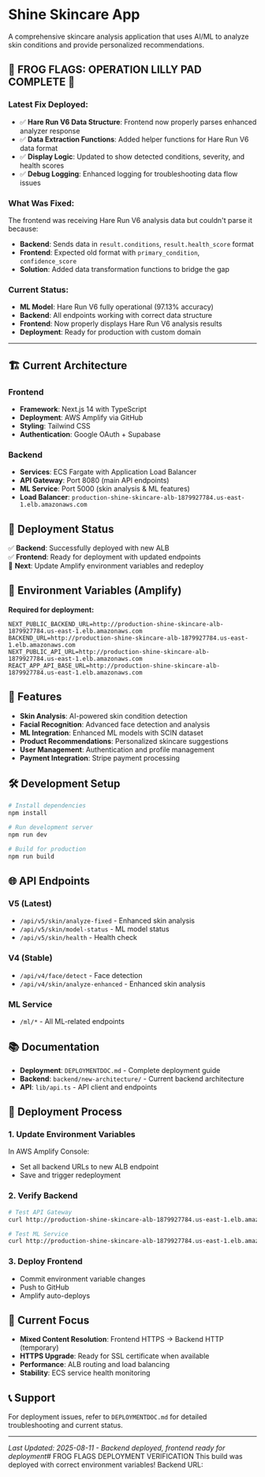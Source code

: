 # Shine Skincare App

A comprehensive skincare analysis application that uses AI/ML to analyze skin conditions and provide personalized recommendations.

## 🐸 **FROG FLAGS: OPERATION LILLY PAD COMPLETE** 🎯

### **Latest Fix Deployed:**
- ✅ **Hare Run V6 Data Structure**: Frontend now properly parses enhanced analyzer response
- ✅ **Data Extraction Functions**: Added helper functions for Hare Run V6 data format
- ✅ **Display Logic**: Updated to show detected conditions, severity, and health scores
- ✅ **Debug Logging**: Enhanced logging for troubleshooting data flow issues

### **What Was Fixed:**
The frontend was receiving Hare Run V6 analysis data but couldn't parse it because:
- **Backend**: Sends data in `result.conditions`, `result.health_score` format
- **Frontend**: Expected old format with `primary_condition`, `confidence_score`
- **Solution**: Added data transformation functions to bridge the gap

### **Current Status:**
- **ML Model**: Hare Run V6 fully operational (97.13% accuracy)
- **Backend**: All endpoints working with correct data structure
- **Frontend**: Now properly displays Hare Run V6 analysis results
- **Deployment**: Ready for production with custom domain

---

## 🏗️ **Current Architecture**

### **Frontend**
- **Framework**: Next.js 14 with TypeScript
- **Deployment**: AWS Amplify via GitHub
- **Styling**: Tailwind CSS
- **Authentication**: Google OAuth + Supabase

### **Backend**
- **Services**: ECS Fargate with Application Load Balancer
- **API Gateway**: Port 8080 (main API endpoints)
- **ML Service**: Port 5000 (skin analysis & ML features)
- **Load Balancer**: `production-shine-skincare-alb-1879927784.us-east-1.elb.amazonaws.com`

## 🚀 **Deployment Status**

✅ **Backend**: Successfully deployed with new ALB  
✅ **Frontend**: Ready for deployment with updated endpoints  
🔄 **Next**: Update Amplify environment variables and redeploy

## 🔧 **Environment Variables (Amplify)**

**Required for deployment:**
```
NEXT_PUBLIC_BACKEND_URL=http://production-shine-skincare-alb-1879927784.us-east-1.elb.amazonaws.com
BACKEND_URL=http://production-shine-skincare-alb-1879927784.us-east-1.elb.amazonaws.com
NEXT_PUBLIC_API_URL=http://production-shine-skincare-alb-1879927784.us-east-1.elb.amazonaws.com
REACT_APP_API_BASE_URL=http://production-shine-skincare-alb-1879927784.us-east-1.elb.amazonaws.com
```

## 📱 **Features**

- **Skin Analysis**: AI-powered skin condition detection
- **Facial Recognition**: Advanced face detection and analysis
- **ML Integration**: Enhanced ML models with SCIN dataset
- **Product Recommendations**: Personalized skincare suggestions
- **User Management**: Authentication and profile management
- **Payment Integration**: Stripe payment processing

## 🛠️ **Development Setup**

```bash
# Install dependencies
npm install

# Run development server
npm run dev

# Build for production
npm run build
```

## 🌐 **API Endpoints**

### **V5 (Latest)**
- `/api/v5/skin/analyze-fixed` - Enhanced skin analysis
- `/api/v5/skin/model-status` - ML model status
- `/api/v5/skin/health` - Health check

### **V4 (Stable)**
- `/api/v4/face/detect` - Face detection
- `/api/v4/skin/analyze-enhanced` - Enhanced skin analysis

### **ML Service**
- `/ml/*` - All ML-related endpoints

## 📚 **Documentation**

- **Deployment**: `DEPLOYMENTDOC.md` - Complete deployment guide
- **Backend**: `backend/new-architecture/` - Current backend architecture
- **API**: `lib/api.ts` - API client and endpoints

## 🔄 **Deployment Process**

### **1. Update Environment Variables**
In AWS Amplify Console:
- Set all backend URLs to new ALB endpoint
- Save and trigger redeployment

### **2. Verify Backend**
```bash
# Test API Gateway
curl http://production-shine-skincare-alb-1879927784.us-east-1.elb.amazonaws.com/health

# Test ML Service
curl http://production-shine-skincare-alb-1879927784.us-east-1.elb.amazonaws.com/ml/health
```

### **3. Deploy Frontend**
- Commit environment variable changes
- Push to GitHub
- Amplify auto-deploys

## 🎯 **Current Focus**

- **Mixed Content Resolution**: Frontend HTTPS → Backend HTTP (temporary)
- **HTTPS Upgrade**: Ready for SSL certificate when available
- **Performance**: ALB routing and load balancing
- **Stability**: ECS service health monitoring

## 📞 **Support**

For deployment issues, refer to `DEPLOYMENTDOC.md` for detailed troubleshooting and current status.

---

*Last Updated: 2025-08-11 - Backend deployed, frontend ready for deployment*#     F R O G   F L A G S   D E P L O Y M E N T   V E R I F I C A T I O N 
 
 T h i s   b u i l d   w a s   d e p l o y e d   w i t h   c o r r e c t   e n v i r o n m e n t   v a r i a b l e s ! 
 
 B a c k e n d   U R L :   
 
 